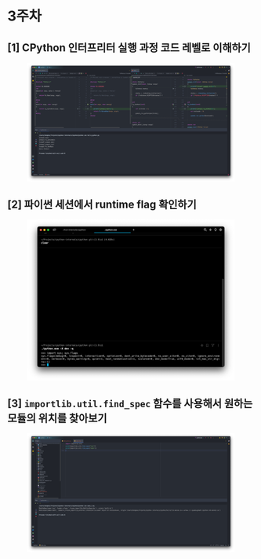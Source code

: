 # 3주차

## [1] CPython 인터프리터 실행 과정 코드 레벨로 이해하기

<figure>
    <img src="week_3_1.png" alt="" style="width: 800px; display: block; margin: 0 auto;">
</figure>

## [2] 파이썬 세션에서 runtime flag 확인하기

<figure>
    <img src="week_3_2.png" alt="" style="width: 800px; display: block; margin: 0 auto;">
</figure>

## [3] `importlib.util.find_spec` 함수를 사용해서 원하는 모듈의 위치를 찾아보기

<figure>
    <img src="week_3_3.png" alt="" style="width: 800px; display: block; margin: 0 auto;">
</figure>